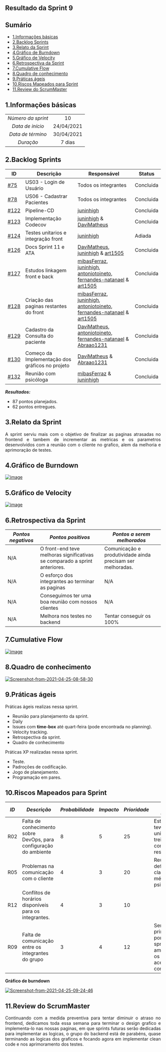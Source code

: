 ## Resultado da Sprint 9

## Sumário


- [1.Informações básicas](#1informações-básicas)
- [2.Backlog Sprints](#2backlog-sprints)
- [3.Relato da Sprint](#3relato-da-sprint)
- [4.Gráfico de Burndown](#4gráfico-de-burndown)
- [5.Gráfico de Velocity](#5gráfico-de-velocity)
- [6.Retrospectiva da Sprint](#6retrospectiva-da-sprint)
- [7.Cumulative Flow](#7cumulative-flow)
- [8.Quadro de conhecimento](#8quadro-de-conhecimento)
- [9.Práticas ágeis](#9práticas-ágeis)
- [10.Riscos Mapeados para Sprint](#10riscos-mapeados-para-sprint)
- [11.Review do ScrumMaster](#11review-do-scrummaster)


## 1.Informações básicas

| | |
|:--:|:--:|
|*Número da sprint*|10|
|*Data de início*|24/04/2021|
|*Data de término*|30/04/2021| 
|*Duração*|7 dias|

## 2.Backlog Sprints

|ID | Descrição | Responsável| Status |
|--------------|----------------|--------------|-----------|
|[#75](https://github.com/fga-eps-mds/2020.2-CheeryUP/issues/75)| US03 - Login de Usuário | Todos os integrantes| Concluida | 
|[#78](https://github.com/fga-eps-mds/2020.2-CheeryUP/issues/78) | US06 - Cadastrar Pacientes | Todos os integrantes | Concluida | 
|[#122](https://github.com/fga-eps-mds/2020.2-CheeryUP/issues/122) | Pipeline-CD |  [juninhigh](https://github.com/juninhigh) | Concluida |
|[#123](https://github.com/fga-eps-mds/2020.2-CheeryUP/issues/123) | Implementação Codecov |  [juninhigh](https://github.com/juninhigh) & [DaviMatheus](https://github.com/DaviMatheus)  | Concluida |
|[#124](https://github.com/fga-eps-mds/2020.2-CheeryUP/issues/124) | Testes unitarios e integração front |  [juninhigh](https://github.com/juninhigh)  | Adiada |
|[#126](https://github.com/fga-eps-mds/2020.2-CheeryUP/issues/126) | Docs Sprint 11 e ATA | [DaviMatheus](https://github.com/DaviMatheus), [juninhigh](https://github.com/juninhigh) & [art1505](https://github.com/art1505) | Concluida |
|[#127](https://github.com/fga-eps-mds/2020.2-CheeryUP/issues/127) | Estudos linkagem front e back | [mibasFerraz](https://github.com/mibasFerraz), [juninhigh](https://github.com/juninhigh), [antoniotoineto](https://github.com/antoniotoineto), [fernandes-natanael](https://github.com/fernandes-natanael) & [art1505](https://github.com/art1505) | Concluida | 
|[#128](https://github.com/fga-eps-mds/2020.2-CheeryUP/issues/128) | Criação das paginas restantes do front | [mibasFerraz](https://github.com/mibasFerraz), [juninhigh](https://github.com/juninhigh), [antoniotoineto](https://github.com/antoniotoineto), [fernandes-natanael](https://github.com/fernandes-natanael) & [art1505](https://github.com/art1505) | Concluida | 
|[#129](https://github.com/fga-eps-mds/2020.2-CheeryUP/issues/129) | Cadastro da Consulta do paciente | [DaviMatheus](https://github.com/DaviMatheus), [antoniotoineto](https://github.com/antoniotoineto), [fernandes-natanael](https://github.com/fernandes-natanael) & [Abraao1231](https://github.com/Abraao1231) | Concluida | 
|[#130](https://github.com/fga-eps-mds/2020.2-CheeryUP/issues/130) | Começo da Implementação dos gráficos no projeto | [DaviMatheus](https://github.com/DaviMatheus) & [Abraao1231](https://github.com/Abraao1231) | Concluida | 
|[#132](https://github.com/fga-eps-mds/2020.2-CheeryUP/issues/132) | Reunião com psicóloga | [mibasFerraz](https://github.com/mibasFerraz) & [juninhigh](https://github.com/juninhigh) | Concluida | 
 


***Resultados:***
* 87 pontos planejados.
* 62 pontos entregues.


## 3.Relato da Sprint 
    
<div style="text-align: justify"> 
    A sprint serviu mais com o objetivo de finalizar as paginas atrasadas no frontend e tambem de incrementar as metricas e os parametros desenvolvidos com a reunião com o cliente no grafico, alem da melhoria e aprimoração de testes.
</div>

## 4.Gráfico de Burndown
<div style="text-align: justify">
    <a href="https://ibb.co/93sCszV"><img src="https://i.ibb.co/846S6Td/image.png" alt="image" border="0"></a>
</div>  

## 5.Gráfico de Velocity
<a href="https://ibb.co/LQYkP0B"><img src="https://i.ibb.co/Q8pbcJh/image.png" alt="image" border="0"></a>

## 6.Retrospectiva da Sprint
|***Pontos negativos*** | ***Pontos positivos*** | ***Pontos a serem melhorados***| 
|--------------|----------------|--------------|
| N/A | O front-end teve melhoras significativas se comparado a sprint anteriores. | Comunicação e produtividade ainda precisam ser melhoradas. |
| N/A | O esforço dos integrantes ao terminar as paginas| N/A | 
| N/A | Conseguimos ter uma boa reunião com nossos clientes |  N/A |
| N/A | Melhora nos testes no backend | Tentar conseguir os 100% |


## 7.Cumulative Flow
<a href="https://ibb.co/qyCgrTL"><img src="https://i.ibb.co/Wx0z2mN/image.png" alt="image" border="0"></a>

## 8.Quadro de conhecimento
<a href="https://ibb.co/bz32F9S"><img src="https://i.ibb.co/MMhGf0Y/Screenshot-from-2021-04-25-08-58-30.png" alt="Screenshot-from-2021-04-25-08-58-30" border="0"></a>

## 9.Práticas ágeis


Práticas ágeis realizas nessa sprint.

- Reunião para planejamento da sprint.  
- Daily
- Issues com **time-box** até quart-feira (pode encontrada no planning).
- Velocity tracking.
- Retrospectiva da sprint.
- Quadro de conhecimento


Práticas XP realizadas nessa sprint.
- Teste.
- Padroções de codificação.
- Jogo de planejamento.
- Programação em pares.


## 10.Riscos Mapeados para Sprint 
|***ID*** | ***Descrição*** |***Probabilidade***| ***Impacto***|***Prioridade***| ***Ação Preventiva***| 
|--------------|----------------|--------------|-----------|------------|---------------|
|R02  | Falta de conhecimento sobre DevOps, para configuração do ambiente | 8 |  5 | 25 | Estudo de tewstes unitarios treinamento com monitores responsaveis |
|R05 | Problemas na comunicação com o cliente | 4 | 3 | 20 | Reuniões para definir de forma clara as métricas e sobre psicometria. |
|R12 | Conflitos de horários disponíveis para os integrantes. | 4 | 3 | 10 |
|R09 | Falta de comunicação entre os integrantes do grupo | 3 | 4 | 12 | Sempre deixar principais pontos das sprints em ambientes que os integrantes acessam constantemente.|


**Gráfico de burndown**
<div style="text-align: justify">
<a href="https://ibb.co/GvfLqHg"><img src="https://i.ibb.co/99mL7ZR/Screenshot-from-2021-04-25-09-24-46.jpg" alt="Screenshot-from-2021-04-25-09-24-46" border="0"></a>
</div>

## 11.Review do ScrumMaster
<div style="text-align: justify">
   Continuando com a medida preventiva para tentar diminuir o atraso no frontend, dedicamos toda essa semana para terminar o design grafico e implementa-lo nas nossas paginas, em que sprints futuras serão dedicadas para implementar as logicas, o grupo do backend está de parabéns, quase terminando as logicas dos graficos e focando agora em implementar clean code e nos aprimoramento dos testes.
</div>

